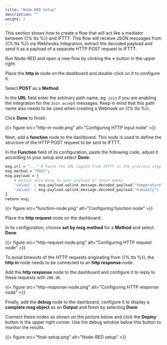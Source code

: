 ```yaml
---
title: "Node-RED Setup"
description: ""
weight: 2
---
```


This section shows how to create a flow that will act like a mediator between {{% tts %}} and IFTTT. This flow will receive JSON messages from {{% tts %}} via Webhooks integration, extract the decoded payload and send it as a payload of a separate HTTP POST request to IFTTT.

<!--more-->

Run Node-RED and open a new flow by clicking the **+** button in the upper right.

Place the **http in** node on the dashboard and double-click on it to configure it.

Select **POST** as a **Method**.

In the **URL** field enter the arbitrary path name, eg. `join` if you are enabling the integration for the `Join accept` messages. Keep in mind that this path name also needs to be used when creating a Webhook on {{% tts %}}.

Click **Done** to finish.

{{< figure src="http-in-node.png" alt="Configuring HTTP input node" >}}

Next, add a **function** node to the dashboard. This node is used to define the structure of the HTTP POST request to be sent to IFTTT.

In the **Function** field of its configuration, paste the following code, adjust it according to your setup and select **Done**:

```bash
msg.url = "..." # Paste the URL copied from IFTTT in the previous step
msg.method = "POST";
msg.payload = {
    # Adjust according to your payload or leave empty
    'value1' : msg.payload.uplink_message.decoded_payload["temperature"],
    'value2' : msg.payload.uplink_message.decoded_payload["humidity"]
}
return msg;
```

{{< figure src="function-node.png" alt="Configuring function node" >}}

Place the **http request** node on the dashboard.

In its configuration, choose **set by msg.method** for a **Method** and select **Done**.

{{< figure src="http-request-node.png" alt="Configuring HTTP request node" >}}

To avoid timeouts of the HTTP requests originating from {{% tts %}}, the **http in** node needs to be connected to an **http response** node.

Add the **http response** node to the dashboard and configure it to reply to these requests with `200 OK`.

{{< figure src="http-response-node.png" alt="Configuring HTTP response node" >}}

Finally, add the **debug** node to the dashboard, configure it to display a **complete msg object** as an **Output** and finish by selecting **Done**.

Connect these nodes as shown on the picture below and click the **Deploy** button in the upper right corner. Use the debug window below this button to monitor the results.

{{< figure src="final-setup.png" alt="Node-RED setup" >}}
